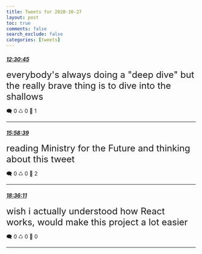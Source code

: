 ```yaml
---
title: Tweets for 2020-10-27
layout: post
toc: true
comments: false
search_exclude: false
categories: [tweets]
---
```



#### <a href = "https://twitter.com/deepfates/status/1321157401303797761">*12:30:45*</a>

<font size="5">everybody's always doing a "deep dive" but the really brave thing is to dive into the shallows</font>



🗨️ 0 ♺ 0 🤍  1   

---
    
#### <a href = "https://twitter.com/deepfates/status/1321209723383914500">*15:58:39*</a>

<font size="5">reading Ministry for the Future and thinking about this tweet</font>



🗨️ 0 ♺ 0 🤍  2   

---
    
#### <a href = "https://twitter.com/deepfates/status/1321249369388101634">*18:36:11*</a>

<font size="5">wish i actually understood how React works, would make this project a lot easier</font>



🗨️ 0 ♺ 0 🤍  0   

---
    
            

